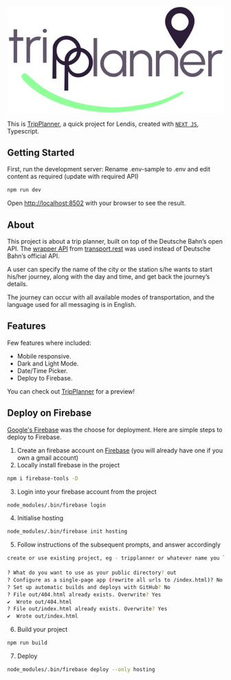 <img src="https://raw.githubusercontent.com/leyume/tp/7f67d1658457ec587f39fc9a8c34b0c884974706/public/img/logo-light.svg" />

This is [TripPlanner](https://tripplannerx.web.app/), a quick project for Lendis, created with [`NEXT JS`](https://github.com/vercel/next.js/tree/canary/packages/create-next-app), Typescript.

## Getting Started

First, run the development server:
Rename .env-sample to .env and edit content as required (update with required API)

```bash
npm run dev
```

Open [http://localhost:8502](http://localhost:8502) with your browser to see the result.

## About
This project is about a trip planner, built on top of the Deutsche Bahn’s open API. The [wrapper API](https://v5.db.transport.rest/) from [transport.rest](https://transport.rest/) was used instead of Deutsche Bahn’s official API.

A user can specify the name of the city or the station s/he wants to start his/her journey, along with the day and time, and get back the journey’s details.

The journey can occur with all available modes of transportation, and the language used for all messaging is in English.


## Features

Few features where included:

- Mobile responsive.
- Dark and Light Mode.
- Date/Time Picker.
- Deploy to Firebase.

You can check out [TripPlanner](https://tripplannerx.web.app/) for a preview!

## Deploy on Firebase

[Google's Firebase](https://console.firebase.google.com/) was the choose for deployment.
Here are simple steps to deploy to Firebase.

1. Create an firebase account on [Firebase](https://console.firebase.google.com/) (you will already have one if you own a gmail account)
2. Locally install firebase in the project
```bash
npm i firebase-tools -D
```
3. Login into your firebase account from the project
```bash
node_modules/.bin/firebase login
```

4. Initialise hosting
```bash
node_modules/.bin/firebase init hosting
```
5. Follow instructions of the subsequent prompts, and answer accordingly
```bash
create or use existing project, eg - tripplanner or whatever name you like

? What do you want to use as your public directory? out
? Configure as a single-page app (rewrite all urls to /index.html)? No
? Set up automatic builds and deploys with GitHub? No
? File out/404.html already exists. Overwrite? Yes
✔  Wrote out/404.html
? File out/index.html already exists. Overwrite? Yes
✔  Wrote out/index.html
```

6. Build your project
```bash
npm run build
```

7. Deploy
```bash
node_modules/.bin/firebase deploy --only hosting
```

